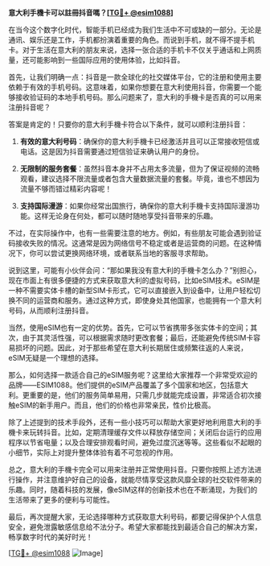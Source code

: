 **意大利手機卡可以註冊抖音嗎？[[TG💪+ @esim1088](https://t.me/s/esim1088)]**

在当今这个数字化时代，智能手机已经成为我们生活中不可或缺的一部分。无论是通讯、娱乐还是工作，手机都扮演着重要的角色。而说到手机，就不得不提手机卡。对于生活在意大利的朋友来说，选择一张合适的手机卡不仅关乎通话和上网质量，还可能影响到一些国际应用的使用体验，比如抖音。

首先，让我们明确一点：抖音是一款全球化的社交媒体平台，它的注册和使用主要依赖于有效的手机号码。这意味着，如果你想要在意大利使用抖音，你需要一个能够接收验证码的本地手机号码。那么问题来了，意大利的手機卡是否真的可以用来注册抖音呢？

答案是肯定的！只要你的意大利手機卡符合以下条件，就可以顺利注册抖音：

1. **有效的意大利号码**：确保你的意大利手機卡已经激活并且可以正常接收短信或电话。这是因为抖音需要通过短信验证来确认用户的身份。
   
2. **无限制的服务套餐**：虽然抖音本身并不占用太多流量，但为了保证视频的流畅观看，建议选择不限流量或者包含大量数据流量的套餐。毕竟，谁也不想因为流量不够而错过精彩内容呢！

3. **支持国际漫游**：如果你经常出国旅行，确保你的意大利手機卡支持国际漫游功能。这样无论身在何处，都可以随时随地享受抖音带来的乐趣。

不过，在实际操作中，也有一些需要注意的地方。例如，有些朋友可能会遇到验证码接收失败的情况。这通常是因为网络信号不稳定或者是运营商的问题。在这种情况下，你可以尝试更换网络环境，或者联系当地的客服寻求帮助。

说到这里，可能有小伙伴会问：“那如果我没有意大利的手機卡怎么办？”别担心，现在市面上有很多便捷的方式来获取意大利的虚拟号码，比如eSIM技术。eSIM是一种不需要实体卡槽的新型SIM卡形式，它可以直接嵌入到设备中，让用户轻松切换不同的运营商和服务。通过这种方式，即使身处其他国家，也能拥有一个意大利号码，从而顺利注册抖音。

当然，使用eSIM也有一定的优势。首先，它可以节省携带多张实体卡的空间；其次，由于其灵活性强，可以根据需求随时更改套餐；最后，还能避免传统SIM卡容易损坏的问题。因此，对于那些希望在意大利长期居住或频繁往返的人来说，eSIM无疑是一个理想的选择。

那么，如何选择一款适合自己的eSIM服务呢？这里给大家推荐一个非常受欢迎的品牌——ESIM1088。他们提供的eSIM产品覆盖了多个国家和地区，包括意大利。更重要的是，他们的服务简单易用，只需几步就能完成设置，非常适合初次接触eSIM的新手用户。而且，他们的价格也非常亲民，性价比极高。

除了上述提到的技术手段外，还有一些小技巧可以帮助大家更好地利用意大利的手機卡来玩转抖音。比如，定期清理缓存文件以释放存储空间；关闭后台运行的应用程序以节省电量；以及合理安排观看时间，避免过度沉迷等等。这些看似不起眼的小细节，实际上对提升整体体验有着不可忽视的作用。

总之，意大利的手機卡完全可以用来注册并正常使用抖音。只要你按照上述方法进行操作，并注意维护好自己的设备，就能尽情享受这款风靡全球的社交软件带来的乐趣。同时，随着科技的发展，像eSIM这样的创新技术也在不断涌现，为我们的生活带来了更多的便利与可能性。

最后，再次提醒大家，无论选择哪种方式获取意大利号码，都要记得保护个人信息安全，避免泄露敏感信息给不法分子。希望大家都能找到最适合自己的解决方案，畅享数字时代的美好时光！

[[TG💪+ @esim1088](https://t.me/s/esim1088) ![Image](https://i.postimg.cc/4NQfJmqS/Snipaste-2025-05-13-00-14-12.png)]